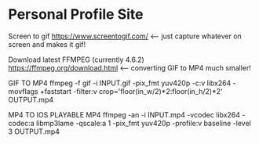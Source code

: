 # Personal Profile Site
Screen to gif
https://www.screentogif.com/ <-- just capture whatever on screen and makes it gif!

Download latest FFMPEG (currently 4.6.2) 
https://ffmpeg.org/download.html <-- converting GIF to MP4 much smaller!

GIF TO MP4
ffmpeg -f gif -i INPUT.gif -pix_fmt yuv420p -c:v libx264 -movflags +faststart -filter:v crop='floor(in_w/2)*2:floor(in_h/2)*2' OUTPUT.mp4

MP4 TO IOS PLAYABLE MP4
ffmpeg -an -i INPUT.mp4 -vcodec libx264 -codec:a libmp3lame -qscale:a 1 -pix_fmt yuv420p -profile:v baseline -level 3 OUTPUT.mp4
